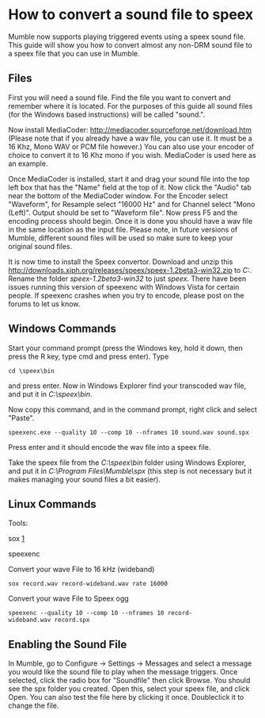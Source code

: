 # How to convert a sound file to speex

Mumble now supports playing triggered events using a speex sound file.
This guide will show you how to convert almost any non-DRM sound file to
a speex file that you can use in Mumble.

## Files

First you will need a sound file. Find the file you want to convert and
remember where it is located. For the purposes of this guide all sound
files (for the Windows based instructions) will be called
"sound.<extension>".

Now install MediaCoder: <http://mediacoder.sourceforge.net/download.htm>
(Please note that if you already have a wav file, you can use it. It
must be a 16 Khz, Mono WAV or PCM file however.) You can also use your
encoder of choice to convert it to 16 Khz mono if you wish. MediaCoder
is used here as an example.

Once MediaCoder is installed, start it and drag your sound file into the
top left box that has the "Name" field at the top of it. Now click the
"Audio" tab near the bottom of the MediaCoder window. For the Encoder
select "Waveform", for Resample select "16000 Hz" and for Channel select
"Mono (Left)". Output should be set to "Waveform file". Now press F5 and
the encoding process should begin. Once it is done you should have a wav
file in the same location as the input file. Please note, in future
versions of Mumble, different sound files will be used so make sure to
keep your original sound files.

It is now time to install the Speex convertor. Download and unzip this
<http://downloads.xiph.org/releases/speex/speex-1.2beta3-win32.zip> to
*C:*. Rename the folder *speex-1.2beta3-win32* to just *speex*. There
have been issues running this version of speexenc with Windows Vista for
certain people. If speexenc crashes when you try to encode, please post
on the forums to let us know.

## Windows Commands

Start your command prompt (press the Windows key, hold it down, then
press the R key, type cmd and press enter). Type

`cd \speex\bin`

and press enter. Now in Windows Explorer find your transcoded wav file,
and put it in *C:\\speex\\bin*.

Now copy this command, and in the command prompt, right click and select
"Paste".

`speexenc.exe --quality 10 --comp 10 --nframes 10 sound.wav sound.spx`

Press enter and it should encode the wav file into a speex file.

Take the speex file from the *C:\\speex\\bin* folder using Windows
Explorer, and put it in *C:\\Program Files\\Mumble\\spx* (this step is
not necessary but it makes managing your sound files a bit easier).

## Linux Commands

Tools:

sox [1](http://sox.sourceforge.net)

speexenc

Convert your wave File to 16 kHz (wideband)

`sox record.wav record-wideband.wav rate 16000`

Convert your wave File to Speex ogg

`speexenc --quality 10 --comp 10 --nframes 10 record-wideband.wav record.spx`

## Enabling the Sound File

In Mumble, go to Configure -\> Settings -\> Messages and select a
message you would like the sound file to play when the message triggers.
Once selected, click the radio box for "Soundfile" then click Browse.
You should see the spx folder you created. Open this, select your speex
file, and click Open. You can also test the file here by clicking it
once. Doubleclick it to change the file.